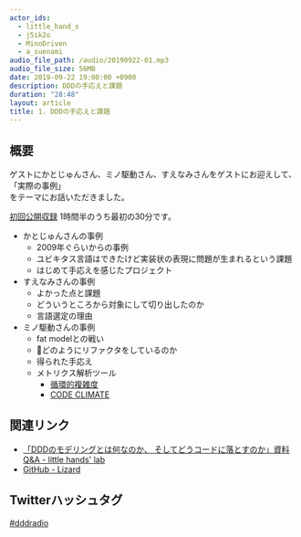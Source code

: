 ```yaml
---
actor_ids:
  - little_hand_s
  - j5ik2o
  - MinoDriven
  - a_suenami
audio_file_path: /audio/20190922-01.mp3
audio_file_size: 56MB
date: 2019-09-22 19:00:00 +0900
description: DDDの手応えと課題
duration: "28:48"
layout: article
title: 1. DDDの手応えと課題
---
```


## 概要
ゲストにかとじゅんさん、ミノ駆動さん、すえなみさんをゲストにお迎えして、  
「実際の事例」  
をテーマにお話いただきました。

[初回公開収録](https://ddd-community-jp.connpass.com/event/147596/) 1時間半のうち最初の30分です。

- かとじゅんさんの事例
  - 2009年ぐらいからの事例
  - ユビキタス言語はできたけど実装状の表現に問題が生まれるという課題
  - はじめて手応えを感じたプロジェクト
- すえなみさんの事例
  - よかった点と課題
  - どういうところから対象にして切り出したのか
  - 言語選定の理由
- ミノ駆動さんの事例
  - fat modelとの戦い
  - どのようにリファクタをしているのか
  - 得られた手応え
  - メトリクス解析ツール
    - [循環的複雑度](https://ja.wikipedia.org/wiki/%E5%BE%AA%E7%92%B0%E7%9A%84%E8%A4%87%E9%9B%91%E5%BA%A6)
    - [CODE CLIMATE](https://codeclimate.com/)

## 関連リンク
- [「DDDのモデリングとは何なのか、 そしてどうコードに落とすのか」資料 Q&A - little hands' lab](https://little-hands.hatenablog.com/entry/2019/08/31/genba_de_ddd)
- [GitHub - Lizard](https://github.com/terryyin/lizard)

## Twitterハッシュタグ
[#dddradio](https://twitter.com/hashtag/dddradio?src=hashtag_click&f=live)

